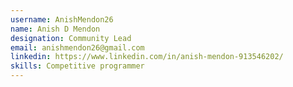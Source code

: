 ```yaml
---
username: AnishMendon26
name: Anish D Mendon
designation: Community Lead
email: anishmendon26@gmail.com
linkedin: https://www.linkedin.com/in/anish-mendon-913546202/
skills: Competitive programmer
---
```

